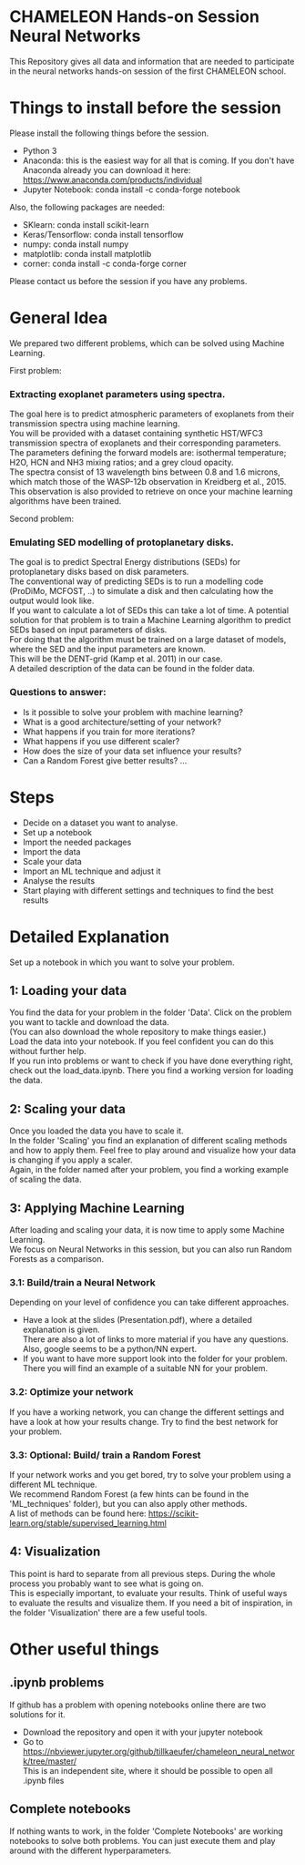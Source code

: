 # CHAMELEON Hands-on Session Neural Networks
This Repository gives all data and information that are needed to participate in the neural networks hands-on session of the first CHAMELEON school.

# Things to install before the session

Please install the following things before the session.

- Python 3
- Anaconda: this is the easiest way for all that is coming. If you don't have Anaconda already you can download it here: https://www.anaconda.com/products/individual </br>
- Jupyter Notebook: conda install -c conda-forge notebook</br> 

Also, the following packages are needed:
- SKlearn: conda install scikit-learn
- Keras/Tensorflow: conda install tensorflow
- numpy: conda install numpy
- matplotlib: conda install matplotlib
- corner: conda install -c conda-forge corner

Please contact us before the session if you have any problems. </br>

# General Idea

We prepared two different problems, which can be solved using Machine Learning. </br>

First problem:</br>
### Extracting exoplanet parameters using spectra.</br>
The goal here is to predict atmospheric parameters of exoplanets from their transmission spectra using machine learning.</br>
You will be provided with a dataset containing synthetic HST/WFC3 transmission spectra of exoplanets and their corresponding parameters.</br>
The parameters defining the forward models are: isothermal temperature; H2O, HCN and NH3 mixing ratios; and a grey cloud opacity.</br>
The spectra consist of 13 wavelength bins between 0.8 and 1.6 microns, which match those of the WASP-12b observation in Kreidberg et al., 2015.</br>
This observation is also provided to retrieve on once your machine learning algorithms have been trained.</br>

Second problem: </br>
### Emulating SED modelling of protoplanetary disks. </br>
The goal is to predict Spectral Energy distributions (SEDs) for protoplanetary disks based on disk parameters. </br>
The conventional way of predicting SEDs is to run a modelling code (ProDiMo, MCFOST, ..) to simulate a disk and then calculating how the output would look like.</br>
If you want to calculate a lot of SEDs this can take a lot of time. A potential solution for that problem is to train a Machine Learning algorithm to predict SEDs based on input parameters of disks. </br>
For doing that the algorithm must be trained on a large dataset of models, where the SED and the input parameters are known. </br>
This will be the DENT-grid (Kamp et al. 2011) in our case. </br> 
A detailed description of the data can be found in the folder data. </br>


### Questions to answer:
- Is it possible to solve your problem with machine learning?
- What is a good architecture/setting of your network?
- What happens if you train for more iterations?
- What happens if you use different scaler?
- How does the size of your data set influence your results?
- Can a Random Forest give better results?
...

# Steps
- Decide on a dataset you want to analyse.
- Set up a notebook 
- Import the needed packages
- Import the data
- Scale your data
- Import an ML technique and adjust it
- Analyse the results
- Start playing with different settings and techniques to find the best results

# Detailed Explanation

Set up a notebook in which you want to solve your problem.

## 1: Loading your data

You find the data for your problem in the folder 'Data'. Click on the problem you want to tackle and download the data. </br>
(You can also download the whole repository to make things easier.) </br>
Load the data into your notebook. If you feel confident you can do this without further help. </br>
If you run into problems or want to check if you have done everything right, check out the load_data.ipynb. There you find a working version for loading the data.

## 2: Scaling your data

Once you loaded the data you have to scale it. </br>
In the folder 'Scaling' you find an explanation of different scaling methods and how to apply them.
Feel free to play around and visualize how your data is changing if you apply a scaler. </br>
Again, in the folder named after your problem, you find a working example of scaling the data. </br>


## 3: Applying Machine Learning

After loading and scaling your data, it is now time to apply some Machine Learning.</br>
We focus on Neural Networks in this session, but you can also run Random Forests as a comparison.</br>

### 3.1: Build/train a Neural Network

Depending on your level of confidence you can take different approaches.
- Have a look at the slides (Presentation.pdf), where a detailed explanation is given. </br>
  There are also a lot of links to more material if you have any questions. Also, google seems to be a python/NN expert.
- If you want to have more support look into the folder for your problem. There you will find an example of a suitable NN for your problem.

### 3.2: Optimize your network

If you have a working network, you can change the different settings and have a look at how your results change. Try to find the best network for your problem.

### 3.3: Optional: Build/ train a Random Forest

If your network works and you get bored, try to solve your problem using a different ML technique. </br>
We recommend Random Forest (a few hints can be found in the 'ML_techniques' folder), but you can also apply other methods. </br>
A list of methods can be found here: https://scikit-learn.org/stable/supervised_learning.html </br>

## 4: Visualization

This point is hard to separate from all previous steps. During the whole process you probably want to see what is going on. </br>
This is especially important, to evaluate your results. Think of useful ways to evaluate the results and visualize them. If you need a bit of inspiration, in the folder 'Visualization' there are a few useful tools.

# Other useful things

## .ipynb problems
If github has a problem with opening notebooks online there are two solutions for it.
- Download the repository and open it with your jupyter notebook
- Go to https://nbviewer.jupyter.org/github/tillkaeufer/chameleon_neural_network/tree/master/ </br>
  This is an independent site, where it should be possible to open all .ipynb files
  
## Complete notebooks
If nothing wants to work, in the folder 'Complete Notebooks' are working notebooks to solve both problems. You can just execute them and play around with the different hyperparameters.
